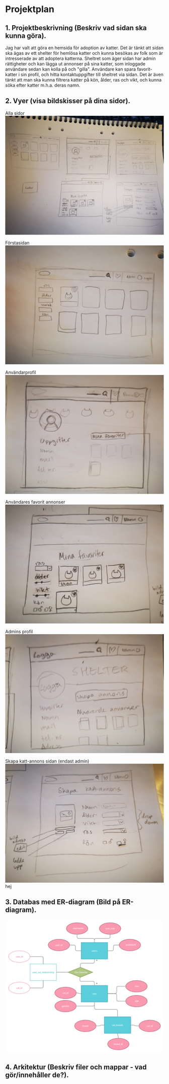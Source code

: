 # Projektplan

## 1. Projektbeskrivning (Beskriv vad sidan ska kunna göra).
Jag har valt att göra en hemsida för adoption av katter. Det är tänkt att sidan ska ägas av ett shelter för hemlösa katter och kunna besökas av folk som är intresserade av att adoptera katterna. Sheltret som äger sidan har admin rättigheter och kan lägga ut annonser på sina katter, som inloggade användare sedan kan kolla på och "gilla". Användare kan spara favorit-katter i sin profil, och hitta kontaktuppgifter till sheltret via sidan. Det är även tänkt att man ska kunna filtrera katter på kön, ålder, ras och vikt, och kunna söka efter katter m.h.a. deras namn. 

## 2. Vyer (visa bildskisser på dina sidor).
Alla sidor
![all_sketches](all_sketches.jpg)

Förstasidan 
![index](index.jpg)

Användarprofil
![user_profile](user_profile.jpg)

Användares favorit annonser
![user_favorites](user_favorites.jpg)

Admins profil 
![admin_profile](admin_profile.jpg)

Skapa katt-annons sidan (endast admin)
![admin_create_advert](admin_create_advert.jpg)
hej

## 3. Databas med ER-diagram (Bild på ER-diagram).
![diagram](er_diagram.png)

## 4. Arkitektur (Beskriv filer och mappar - vad gör/innehåller de?).



